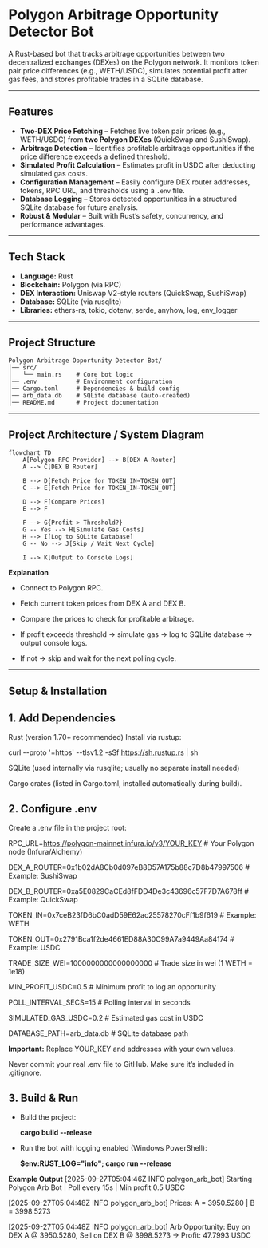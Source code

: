# Polygon Arbitrage Opportunity Detector Bot

A Rust-based bot that tracks arbitrage opportunities between two decentralized exchanges (DEXes) on the Polygon network. It monitors token pair price differences (e.g., WETH/USDC), simulates potential profit after gas fees, and stores profitable trades in a SQLite database.

---

## Features

- **Two-DEX Price Fetching** – Fetches live token pair prices (e.g., WETH/USDC) from **two Polygon DEXes** (QuickSwap and SushiSwap).  
- **Arbitrage Detection** – Identifies profitable arbitrage opportunities if the price difference exceeds a defined threshold.  
- **Simulated Profit Calculation** – Estimates profit in USDC after deducting simulated gas costs.  
- **Configuration Management** – Easily configure DEX router addresses, tokens, RPC URL, and thresholds using a `.env` file.  
- **Database Logging** – Stores detected opportunities in a structured SQLite database for future analysis.  
- **Robust & Modular** – Built with Rust’s safety, concurrency, and performance advantages.  

---

## Tech Stack

- **Language:** Rust  
- **Blockchain:** Polygon (via RPC)  
- **DEX Interaction:** Uniswap V2-style routers (QuickSwap, SushiSwap)  
- **Database:** SQLite (via rusqlite)  
- **Libraries:** ethers-rs, tokio, dotenv, serde, anyhow, log, env_logger  

---

## Project Structure

```plaintext
Polygon Arbitrage Opportunity Detector Bot/
│── src/
│   └── main.rs    # Core bot logic
│── .env           # Environment configuration
│── Cargo.toml     # Dependencies & build config
│── arb_data.db    # SQLite database (auto-created)
│── README.md      # Project documentation
```

---

## Project Architecture / System Diagram


```mermaid
flowchart TD
    A[Polygon RPC Provider] --> B[DEX A Router]
    A --> C[DEX B Router]

    B --> D[Fetch Price for TOKEN_IN→TOKEN_OUT]
    C --> E[Fetch Price for TOKEN_IN→TOKEN_OUT]

    D --> F[Compare Prices]
    E --> F

    F --> G{Profit > Threshold?}
    G -- Yes --> H[Simulate Gas Costs]
    H --> I[Log to SQLite Database]
    G -- No --> J[Skip / Wait Next Cycle]

    I --> K[Output to Console Logs]                                                                                               
```

 **Explanation**

- Connect to Polygon RPC.

- Fetch current token prices from DEX A and DEX B.

- Compare the prices to check for profitable arbitrage.

- If profit exceeds threshold → simulate gas → log to SQLite database → output console logs.

- If not → skip and wait for the next polling cycle.

---

## Setup & Installation

## 1. Add Dependencies

Rust (version 1.70+ recommended)
Install via rustup:

curl --proto '=https' --tlsv1.2 -sSf https://sh.rustup.rs | sh


SQLite (used internally via rusqlite; usually no separate install needed)

Cargo crates (listed in Cargo.toml, installed automatically during build).

## 2. Configure .env

Create a .env file in the project root:

RPC_URL=https://polygon-mainnet.infura.io/v3/YOUR_KEY  # Your Polygon node (Infura/Alchemy)

DEX_A_ROUTER=0x1b02dA8Cb0d097eB8D57A175b88c7D8b47997506    # Example: SushiSwap

DEX_B_ROUTER=0xa5E0829CaCEd8fFDD4De3c43696c57F7D7A678ff    # Example: QuickSwap

TOKEN_IN=0x7ceB23fD6bC0adD59E62ac25578270cFf1b9f619         # Example: WETH

TOKEN_OUT=0x2791Bca1f2de4661ED88A30C99A7a9449Aa84174        # Example: USDC

TRADE_SIZE_WEI=1000000000000000000                          # Trade size in wei (1 WETH = 1e18)

MIN_PROFIT_USDC=0.5                                         # Minimum profit to log an opportunity

POLL_INTERVAL_SECS=15                                       # Polling interval in seconds

SIMULATED_GAS_USDC=0.2                                      # Estimated gas cost in USDC

DATABASE_PATH=arb_data.db                                    # SQLite database path

**Important:** Replace YOUR_KEY and addresses with your own values.

Never commit your real .env file to GitHub. Make sure it’s included in .gitignore.


## 3. Build & Run

- Build the project:

  **cargo build --release**


- Run the bot with logging enabled (Windows PowerShell):

  **$env:RUST_LOG="info"; cargo run --release**

**Example Output**
[2025-09-27T05:04:46Z INFO  polygon_arb_bot] Starting Polygon Arb Bot | Poll every 15s | Min profit 0.5 USDC

[2025-09-27T05:04:48Z INFO  polygon_arb_bot] Prices: A = 3950.5280 | B = 3998.5273

[2025-09-27T05:04:48Z INFO  polygon_arb_bot]  Arb Opportunity: Buy on DEX A @ 3950.5280, Sell on DEX B @ 3998.5273 → Profit: 47.7993 USDC






